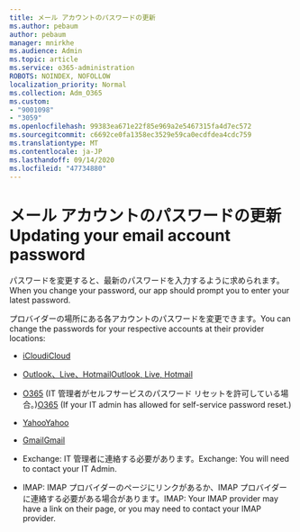 ```yaml
---
title: メール アカウントのパスワードの更新
ms.author: pebaum
author: pebaum
manager: mnirkhe
ms.audience: Admin
ms.topic: article
ms.service: o365-administration
ROBOTS: NOINDEX, NOFOLLOW
localization_priority: Normal
ms.collection: Adm_O365
ms.custom:
- "9001098"
- "3059"
ms.openlocfilehash: 99383ea671e22f85e969a2e5467315fa4d7ec572
ms.sourcegitcommit: c6692ce0fa1358ec3529e59ca0ecdfdea4cdc759
ms.translationtype: MT
ms.contentlocale: ja-JP
ms.lasthandoff: 09/14/2020
ms.locfileid: "47734880"
---
```

# <a name="updating-your-email-account-password"></a><span data-ttu-id="c6e61-102">メール アカウントのパスワードの更新</span><span class="sxs-lookup"><span data-stu-id="c6e61-102">Updating your email account password</span></span>

<span data-ttu-id="c6e61-103">パスワードを変更すると、最新のパスワードを入力するように求められます。</span><span class="sxs-lookup"><span data-stu-id="c6e61-103">When you change your password, our app should prompt you to enter your latest password.</span></span>

<span data-ttu-id="c6e61-104">プロバイダーの場所にある各アカウントのパスワードを変更できます。</span><span class="sxs-lookup"><span data-stu-id="c6e61-104">You can change the passwords for your respective accounts at their provider locations:</span></span>

- [<span data-ttu-id="c6e61-105">iCloud</span><span class="sxs-lookup"><span data-stu-id="c6e61-105">iCloud</span></span>](https://support.apple.com/HT201487)

- [<span data-ttu-id="c6e61-106">Outlook、Live、Hotmail</span><span class="sxs-lookup"><span data-stu-id="c6e61-106">Outlook, Live, Hotmail</span></span>](https://account.live.com/password/reset)

- <span data-ttu-id="c6e61-107">[O365](https://passwordreset.microsoftonline.com) (IT 管​​理者がセルフサービスのパスワード リセットを許可している場合。)</span><span class="sxs-lookup"><span data-stu-id="c6e61-107">[O365](https://passwordreset.microsoftonline.com) (If your IT admin has allowed for self-service password reset.)</span></span>

- [<span data-ttu-id="c6e61-108">Yahoo</span><span class="sxs-lookup"><span data-stu-id="c6e61-108">Yahoo</span></span>](https://login.yahoo.com/account/challenge/username?done=https%3A%2F%2Fwww.yahoo.com%2F&authMechanism=secondary&chllngnm=base&sessionIndex=QQ--)

- [<span data-ttu-id="c6e61-109">Gmail</span><span class="sxs-lookup"><span data-stu-id="c6e61-109">Gmail</span></span>](https://support.google.com/mail/answer/41078?co=GENIE.Platform%3DDesktop&hl=en)

- <span data-ttu-id="c6e61-110">Exchange: IT 管理者に連絡する必要があります。</span><span class="sxs-lookup"><span data-stu-id="c6e61-110">Exchange: You will need to contact your IT Admin.</span></span>

- <span data-ttu-id="c6e61-111">IMAP: IMAP プロバイダーのページにリンクがあるか、IMAP プロバイダーに連絡する必要がある場合があります。</span><span class="sxs-lookup"><span data-stu-id="c6e61-111">IMAP: Your IMAP provider may have a link on their page, or you may need to contact your IMAP provider.</span></span>